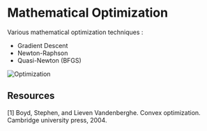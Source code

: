 # Mathematical Optimization
Various mathematical optimization techniques :

- Gradient Descent
- Newton-Raphson
- Quasi-Newton (BFGS)

![Optimization](https://github.com/vincentbonnetcg/Numerical-Bric-a-Brac/blob/master/optimizations/img/optimization.png)


## Resources
[1] Boyd, Stephen, and Lieven Vandenberghe. Convex optimization. Cambridge university press, 2004.


